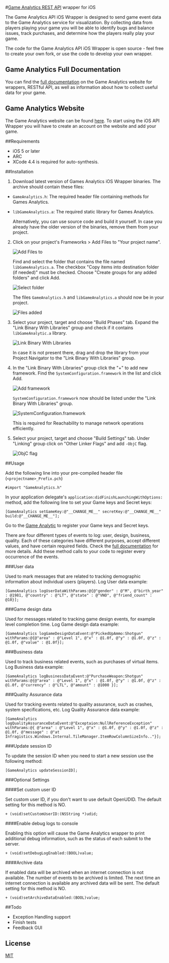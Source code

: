 #[Game Analytics REST API](https://beta.gameanalytics.com/docs/restful.html) wrapper for iOS


The Game Analytics API iOS Wrapper is designed to send game event data to the Game Analytics service for visualization. By collecting data from players playing your game you will be able to identify bugs and balance issues, track purchases, and determine how the players really play your game.

The code for the Game Analytics API iOS Wrapper is open source - feel free to create your own fork, or use the code to develop your own wrapper.

## Game Analytics Full Documentation

You can find the [full documentation](http://beta.gameanalytics.com/docs) on the Game Analytics website for wrappers, RESTful API, as well as information about how to collect useful data for your game.

## Game Analytics Website

The Game Analytics website can be found [here](http://beta.gameanalytics.com/).
To start using the iOS API Wrapper you will have to create an account on the website and add your game.


##Requirements

- iOS 5 or later
- ARC
- XCode 4.4 is required for auto-synthesis.

##Installation

1. Download latest version of Games Analytics iOS Wrapper binaries.
	The archive should contain these files:

* `GameAnalytics.h`: The required header file containing methods for Games Analytics.
* `libGameAnalytics.a`: The required static library for Games Analytics.
	
	Alternatively, you can use source code and build it yourself. 
	In case you already have the older version of the binaries, remove them from your project.

2. Click on your project's Frameworks > Add Files to "Your project name".

	![Add Files to](https://github.com/saleksandras/GA-iOS-Wrapper/raw/master/Screenshots/addfiles.png)
	
	Find and select the folder that contains the file named `libGameAnalytics.a`.
	The checkbox "Copy items into destination folder (if needed)" must be checked.
	Choose "Create groups for any added folders" and click Add.  
	
	![Select folder](https://github.com/saleksandras/GA-iOS-Wrapper/raw/master/Screenshots/selectfolder.png)
	
	The files `GameAnalytics.h` and `libGameAnalytics.a` should now be in your project.
	
	![Files added](https://github.com/saleksandras/GA-iOS-Wrapper/raw/master/Screenshots/filesadded.png)

3. Select your project, target and choose "Build Phases" tab.
	Expand the "Link Binary With Libraries" group and check if it contains `libGameAnalytic.a` library.
	
	![Link Binary With Libraries](https://github.com/saleksandras/GA-iOS-Wrapper/raw/master/Screenshots/linkbinary.png)
	
	In case it is not present there, drag and drop the library from your Project Navigator to the "Link Binary With Libraries" group.

4. In the "Link Binary With Libraries" group click the "+" to add new framework.
	Find the `SystemConfiguration.framework` in the list and click Add.
	
	![Add framework](https://github.com/saleksandras/GA-iOS-Wrapper/raw/master/Screenshots/addframework.png)
	
	`SystemConfiguration.framework` now should be listed under the "Link Binary With Libraries" group.
	
	![SystemConfiguration.framework](https://github.com/saleksandras/GA-iOS-Wrapper/raw/master/Screenshots/systemconfig.png)
	
	This is required for Reachability to manage network operations efficiently.

5. Select your project, target and choose "Build Settings" tab.
	Under "Linking" group click on "Other Linker Flags" and add `-ObjC` flag. 
	
	![ObjC flag](https://github.com/saleksandras/GA-iOS-Wrapper/raw/master/Screenshots/objc.png)


##Usage

Add the following line into your pre-compiled header file (`<projectname>_Prefix.pch`) 

    #import "GameAnalytics.h"

In your application delegate's `application:didFinishLaunchingWithOptions:` method, add the following line to set your Game keys and Secret keys:

    [GameAnalytics setGameKey:@"__CHANGE_ME__" secretKey:@"__CHANGE_ME__" build:@"__CHANGE_ME__"];

Go to the [Game Analytic](https://beta.gameanalytics.com) to register your Game keys and Secret keys.

There are four different types of events to log: user, design, business, quality.
Each of these categories have different purposes, accept different values, and have certain required fields. 
Check the [full documentation](http://beta.gameanalytics.com/docs) for more details. 
Add these method calls to your code to register every occurrence of the events.

###User data

Used to mark messages that are related to tracking demographic information about individual users (players). 
Log User data example:

    [GameAnalytics logUserDataWithParams:@{@"gender" : @"M", @"birth_year" : @1981, @"country" : @"LT", @"state" : @"VNO", @"friend_count" : @10}];

###Game design data

Used for messages related to tracking game design events, for example level completion time.
Log Game design data example:

    [GameAnalytics logGameDesignDataEvent:@"PickedUpAmmo:Shotgun" withParams:@{@"area" : @"Level 1", @"x" : @1.0f, @"y" : @1.0f, @"z" : @1.0f, @"value" : @1.0f}];

###Business data

Used to track business related events, such as purchases of virtual items.
Log Business data example:

    [GameAnalytics logBusinessDataEvent:@"PurchaseWeapon:Shotgun" withParams:@{@"area" : @"Level 1", @"x" : @1.0f, @"y" : @1.0f, @"z" : @1.0f, @"currency" : @"LTL", @"amount" : @1000 }];

###Quality Assurance data

Used for tracking events related to quality assurance, such as crashes, system specifications, etc.
Log Quality Assurance data example:

    [GameAnalytics logQualityAssuranceDataEvent:@"Exceptaion:NullReferenceException" withParams:@{ @"area" : @"Level 1", @"x" : @1.0f, @"y" : @1.0f, @"z" : @1.0f, @"message" : @"at Infragistics.Windows.Internal.TileManager.ItemRowColumnSizeInfo.."}];

###Update session ID

To update the session ID when you need to start a new session use the following method:     

    [GameAnalytics updateSessionID];
    
    
###Optional Settings

####Set custom user ID

Set custom user ID, if you don't want to use default OpenUDID.
The default setting for this method is NO.

	+ (void)setCustomUserID:(NSString *)udid;

####Enable debug logs to console

Enabling this option will cause the Game Analytics wrapper to print additional debug information, such as the status of each submit to the server.

	+ (void)setDebugLogEnabled:(BOOL)value;

####Archive data

If enabled data will be archived when an internet connection is not available.
The number of events to be archived is limited.
The next time an internet connection is available any archived data will be sent.
The default setting for this method is NO.

	+ (void)setArchiveDataEnabled:(BOOL)value;


##Todo

- Exception Handling support
- Finish tests
- Feedback GUI

## License

[MIT](http://opensource.org/licenses/MIT)